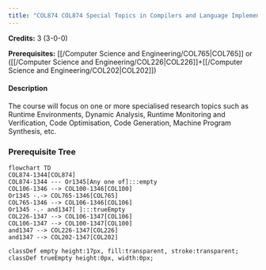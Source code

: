 ```yaml
---
title: "COL874 COL874 Special Topics in Compilers and Language Implementation"
---
```

**Credits:** 3 (3-0-0)

**Prerequisites:** [[/Computer Science and Engineering/COL765|COL765]] or ([[/Computer Science and Engineering/COL226|COL226]]+[[/Computer Science and Engineering/COL202|COL202]])

#### Description
The course will focus on one or more specialised research topics such as Runtime Environments, Dynamic Analysis, Runtime Monitoring and Verification, Code Optimisation, Code Generation, Machine Program Synthesis, etc.

### Prerequisite Tree

```mermaid
flowchart TD
COL874-1344[COL874]
COL874-1344 --- Or1345[Any one of]:::empty
COL106-1346 --> COL100-1346[COL100]
Or1345 -.-> COL765-1346[COL765]
COL765-1346 --> COL106-1346[COL106]
Or1345 -.- and1347[ ]:::trueEmpty
COL226-1347 --> COL106-1347[COL106]
COL106-1347 --> COL100-1347[COL100]
and1347 --> COL226-1347[COL226]
and1347 --> COL202-1347[COL202]

classDef empty height:17px, fill:transparent, stroke:transparent;
classDef trueEmpty height:0px, width:0px;
```